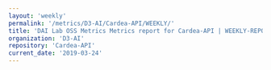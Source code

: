 ```yaml
---
layout: 'weekly'
permalink: '/metrics/D3-AI/Cardea-API/WEEKLY/'
title: 'DAI Lab OSS Metrics Metrics report for Cardea-API | WEEKLY-REPORT-2019-03-24'
organization: 'D3-AI'
repository: 'Cardea-API'
current_date: '2019-03-24'
---
```

